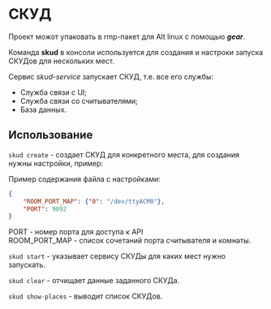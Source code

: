 # СКУД

Проект можот упаковать в rmp-пакет для Alt linux c помощью ***gear***.
 
Команда **skud** в консоли используется для создания и настроки запуска СКУДов для нескольких мест. 

Сервис *skud-service* запускает СКУД, т.е. все его службы:
+ Служба связи с UI;
+ Служба связи со считывателями;
+ База данных.

## Использование 
 `skud create` - создает СКУД для конкретного места, для создания нужны настройки, пример:     

Пример содержания файла с настройками:
```json
{ 
    "ROOM_PORT_MAP": {"0": "/dev/ttyACM0"},
    "PORT": 9092
}  
```

PORT - номер порта для доступа к API
\
ROOM_PORT_MAP - список сочетаний порта считывателя и комнаты.

`skud start` - указывает сервису СКУДы для каких мест нужно запускать. 

`skud clear` - отчищает данные заданного СКУДа. 

`skud show-places` - выводит список СКУДов.
